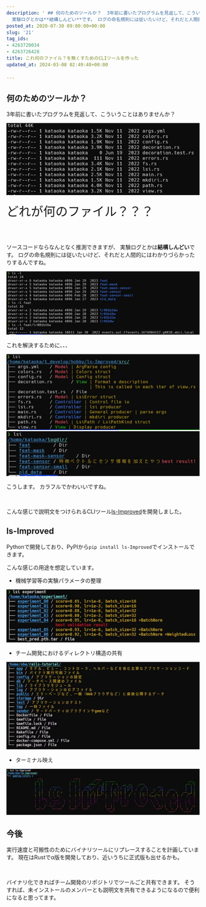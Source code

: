 ```yaml
---
description: ' ## 何のためのツールか？  3年前に書いたプログラムを見返して、こういうことはありませんか？    <font size=''6''>どれが何のファイル？？？</font>  <br/><br/>  ソースコードならなんとなく推測できますが、
  実験ログとかは**結構しんどい**です。 ログの命名規則には従いたいけど、それだと人間的にはわかりづらかったりするんですね。    <br/>  これを解決...'
posted_at: 2020-07-30 09:00:00+00:00
slug: '21'
tag_ids:
- 4263720034
- 4263726428
title: これ何のファイル？を無くすためのCLIツールを作った
updated_at: 2024-03-08 02:49:48+00:00

---
```


## 何のためのツールか？

3年前に書いたプログラムを見返して、こういうことはありませんか？

<img src='/static/images/articles/21/f132b1edd755e4e05d014604b2b971e8.webp' origin_url='https://github.com/ShotaroKataoka/ShotaroKataoka.github.io/assets/42331656/4325278c-4339-4fd5-a585-81049a5099a2' alt='image' />

<font size='6'>どれが何のファイル？？？</font>

<br/><br/>

ソースコードならなんとなく推測できますが、
実験ログとかは**結構しんどい**です。
ログの命名規則には従いたいけど、それだと人間的にはわかりづらかったりするんですね。

<img src='/static/images/articles/21/1ac131d96c6471afc2ba5934ea2bec8f.webp' origin_url='https://github.com/ShotaroKataoka/ShotaroKataoka.github.io/assets/42331656/ec9bd9e7-c7db-4852-acdf-5b85483357ff' alt='image' />

<br/>

これを解決するために、、、

<img src='/static/images/articles/21/1efc6d7c6e8a43ca7abdf1c6da784211.webp' origin_url='https://github.com/ShotaroKataoka/ShotaroKataoka.github.io/assets/42331656/62d0e165-ae0e-4f23-a3e3-a814c68e1622' alt='image' />


<img src='/static/images/articles/21/d3c05d6d7bfc7c151229d2f55a71089e.webp' origin_url='https://github.com/ShotaroKataoka/ShotaroKataoka.github.io/assets/42331656/67b784c1-9a61-4e05-84a4-3911cb8e5ec9' alt='image' />

こうします。
カラフルでかわいいですね。

<br/>

こんな感じで説明文をつけられるCLIツール[ls-Improved](https://github.com/ShotaroKataoka/ls-Improved)を開発しました。

## ls-Improved
Pythonで開発しており、PyPIから`pip install ls-Improved`でインストールできます。

こんな感じの用途を想定しています。
- 機械学習等の実験パラメータの整理
<img src='/static/images/articles/21/4a7d4d4e00f62d7681e030f2aa49e429.webp' origin_url='https://github.com/ShotaroKataoka/ShotaroKataoka.github.io/assets/42331656/8e69dda2-c5e8-4d5a-9585-9940f3c5bac4' alt='image' />

- チーム開発におけるディレクトリ構造の共有
<img src='/static/images/articles/21/561c6d17c984b769903529beab66ec24.webp' origin_url='https://github.com/ShotaroKataoka/ShotaroKataoka.github.io/assets/42331656/1ba01fc6-bb89-4cd7-9de7-edd7c4f5336d' alt='image' />

- ターミナル映え
<img src='/static/images/articles/21/641c3ef07c39c75f27e6b4b850b25c0a.webp' origin_url='https://github.com/ShotaroKataoka/ShotaroKataoka.github.io/assets/42331656/7f706f96-6371-4c0a-b24b-f306ab09bc36' alt='image' />


## 今後
実行速度と可搬性のためにバイナリツールにリプレースすることを計画しています。
現在はRustでα版を開発しており、近いうちに正式版も出せるかも。

<br/>

バイナリ化できればチーム開発のリポジトリでツールごと共有できます。
そうすれば、未インストールのメンバーとも説明文を共有できるようになるので便利になると思ってます。
